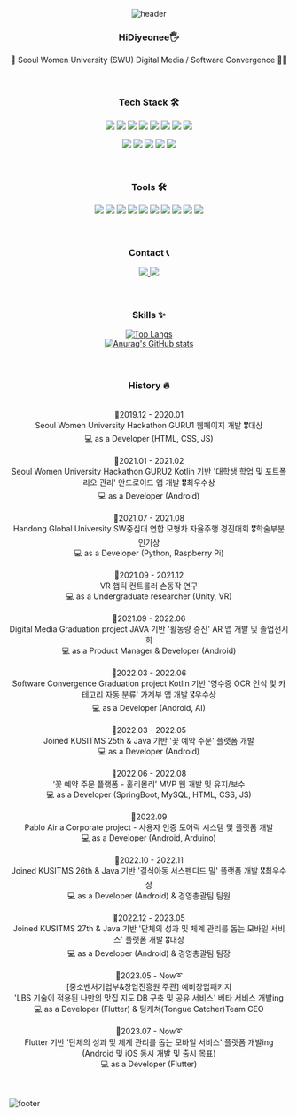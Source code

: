 <div align="center">

![header](https://capsule-render.vercel.app/api?type=waving&color=FD058B&height=200&section=header&text=Lee%20%20Jihyeon%20&fontAlign=50&fontAlignY=40&fontSize=50&fontColor=ffffff)

  
### HiDiyeonee🖐️

🏫 Seoul Women University (SWU) Digital Media / Software Convergence 👩‍💻
<br>
<br>
<br>

### Tech Stack 🛠️
<img src="https://img.shields.io/badge/Kotlin-7F52FF?style=flat-square&logo=Kotlin&logoColor=white"/> 
<img src="https://img.shields.io/badge/Java-007396?style=flat-square&logo=Java&logoColor=white"/> 
<img src="https://img.shields.io/badge/C-A8B9CC?style=flat-square&logo=C&logoColor=black"/>     
<img src="https://img.shields.io/badge/c++-00599C?style=flat-square&logo=c%2B%2B&logoColor=white">
<img src="https://img.shields.io/badge/Python-3776AB?style=flat-square&logo=Python&logoColor=white"/> 
<img src="https://img.shields.io/badge/JavaScript-F7DF1E?style=flat-square&logo=JavaScript&logoColor=black"/>
<img src="https://img.shields.io/badge/React Native-61DAFB?style=flat-square&logo=React&logoColor=black"/>
<img src="https://img.shields.io/badge/Spring Boot-6DB33F?style=flat-square&logo=Spring Boot&logoColor=white"/>  <p>
<img src="https://img.shields.io/badge/linux-FCC624?style=flat-square&logo=linux&logoColor=black">
<img src="https://img.shields.io/badge/MySQL-4479A1?style=flat-square&logo=MySQL&logoColor=white"/>
<img src="https://img.shields.io/badge/firebase-FFCA28?style=flat-squaree&logo=firebase&logoColor=white">
<img src="https://img.shields.io/badge/HTML5-E34F26?style=flat-square&logo=HTML5&logoColor=white"/>
<img src="https://img.shields.io/badge/CSS3-1572B6?style=flat-square&logo=CSS3&logoColor=white"/>
<br>
<br>
<br>
  
### Tools 🛠️
<img src="https://img.shields.io/badge/VSCode-007ACC?style=flat-square&logo=Visual Studio Code&logoColor=white"/>
<img src="https://img.shields.io/badge/Eclipse IDE-2C2255?style=flat-square&logo=Eclipse IDE&logoColor=white"/>
<img src="https://img.shields.io/badge/PyCharm-000000?style=flat-square&logo=PyCharm&logoColor=white"/>
<img src="https://img.shields.io/badge/IntelliJ IDEA-000000?style=flat-square&logo=IntelliJ IDEA&logoColor=white"/>
<img src="https://img.shields.io/badge/Android Studio-3DDC84?style=flat-square&logo=Android Studio&logoColor=white"/>
<img src="https://img.shields.io/badge/GitHub-000000?style=flat-square&logo=GitHub&logoColor=white"/>
<img src="https://img.shields.io/badge/Slack-4A154B?style=flat-square&logo=Slack&logoColor=white"/>
<img src="https://img.shields.io/badge/Notion-000000?style=flat-square&logo=Notion&logoColor=white"/>
<img src ="https://img.shields.io/badge/Figma-black?style=flat-square&logo=Figma&logoColor=white" />
<img src ="https://img.shields.io/badge/Photoshop-blue?style=flat-square&logo=Adobe Photoshop&logoColor=white" /><br/>
<br>
<br>
  
### Contact 📞
<a href = "https://www.instagram.com/dihyeonee/"><img src="https://img.shields.io/badge/instagram-purple?style=flat-square&logo=Instagram&logoColor=white"/>
<a href = "https://velog.io/@leejihyeon240"><img src="https://img.shields.io/badge/Blog-orange?style=flat-square&logo=Blogger&logoColor=white"/></a>
<br>
<br>
<br>

### Skills ✨

[![Top Langs](https://github-readme-stats.vercel.app/api/top-langs/?username=leejihyeon240&layout=compact)](https://github.com/leejihyeon240/github-readme-stats)
<br>
[![Anurag's GitHub stats](https://github-readme-stats.vercel.app/api?username=leejihyeon240)](https://github.com/leejihyeon240/github-readme-stats)<br>
<br>
<br>

### History 🔥
<br>
📌2019.12 - 2020.01 <br> Seoul Women University Hackathon GURU1 웹페이지 개발 🎖️대상 <br> 💻 as a Developer (HTML, CSS, JS)
<br>
<br>
📌2021.01 - 2021.02 <br> Seoul Women University Hackathon GURU2 Kotlin 기반 '대학생 학업 및 포트폴리오 관리' 안드로이드 앱 개발 🎖️최우수상 <br> 💻 as a Developer (Android)
<br>
<br>
📌2021.07 - 2021.08 <br> Handong Global University SW중심대 연합 모형차 자율주행 경진대회 🎖️학술부분 인기상 <br> 💻 as a Developer (Python, Raspberry Pi)
<br>
<br>
📌2021.09 - 2021.12 <br> VR 햅틱 컨트롤러 손동작 연구 <br> 💻 as a Undergraduate researcher (Unity, VR)
<br>
<br>
📌2021.09 - 2022.06 <br> Digital Media Graduation project JAVA 기반 '활동량 증진' AR 앱 개발 및 졸업전시회 <br> 💻 as a Product Manager & Developer (Android)
<br>
<br>
📌2022.03 - 2022.06 <br> Software Convergence Graduation project Kotlin 기반 '영수증 OCR 인식 및 카테고리 자동 분류' 가계부 앱 개발 🎖️우수상 <br> 💻 as a Developer (Android, AI)
<br>
<br>
📌2022.03 - 2022.05 <br> Joined KUSITMS 25th & Java 기반 '꽃 예약 주문' 플랫폼 개발 <br> 💻 as a Developer (Android)
<br>
<br>
📌2022.06 - 2022.08 <br> ‘꽃 예약 주문 플랫폼 - 홀리몰리’ MVP 웹 개발 및 유지/보수 <br> 💻 as a Developer (SpringBoot, MySQL, HTML, CSS, JS)
<br>
<br>
📌2022.09 <br> Pablo Air a Corporate project - 사용자 인증 도어락 시스템 및 플랫폼 개발 <br> 💻 as a Developer (Android, Arduino)
<br>
<br>
📌2022.10 - 2022.11 <br> Joined KUSITMS 26th & Java 기반 '결식아동 서스펜디드 밀' 플랫폼 개발 🎖️최우수상 <br> 💻 as a Developer (Android) & 경영총괄팀 팀원
<br>
<br>
📌2022.12 - 2023.05 <br> Joined KUSITMS 27th & Java 기반 '단체의 성과 및 체계 관리를 돕는 모바일 서비스' 플랫폼 개발 🎖️대상 <br> 💻 as a Developer (Android) & 경영총괄팀 팀장
<br>
<br>
📌2023.05 - Now➰ <br> [중소벤처기업부&창업진흥원 주관] 예비창업패키지 <br> 'LBS 기술이 적용된 나만의 맛집 지도 DB 구축 및 공유 서비스' 베타 서비스 개발ing <br> 💻 as a Developer (Flutter) & 텅캐쳐(Tongue Catcher)Team CEO
<br>
<br>
📌2023.07 - Now➰ <br> Flutter 기반 '단체의 성과 및 체계 관리를 돕는 모바일 서비스' 플랫폼 개발ing <br> (Android 및 iOS 동시 개발 및 출시 목표) <br> 💻 as a Developer (Flutter)
<br>
<br>
<br>
    
</div>

  ![footer](https://capsule-render.vercel.app/api?type=waving&color=FD058B&height=80&section=footer)
